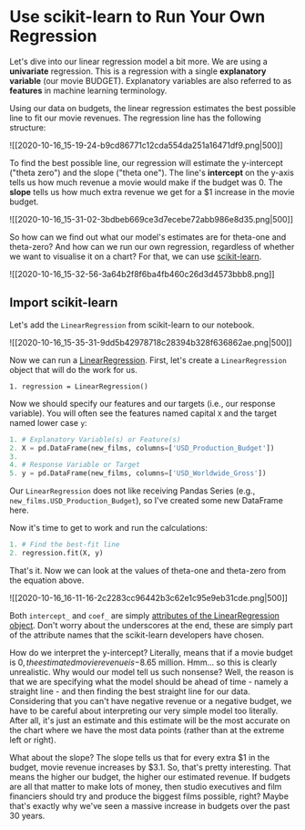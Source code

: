 # Use scikit-learn to Run Your Own Regression

Let's dive into our linear regression model a bit more. We are using a **univariate** regression. This is a regression with a single **explanatory variable** (our movie BUDGET). Explanatory variables are also referred to as **features** in machine learning terminology.

Using our data on budgets, the linear regression estimates the best possible line to fit our movie revenues. The regression line has the following structure:

![[2020-10-16_15-19-24-b9cd86771c12cda554da251a16471df9.png|500]]

To find the best possible line, our regression will estimate the y-intercept ("theta zero") and the slope ("theta one"). The line's **intercept** on the y-axis tells us how much revenue a movie would make if the budget was 0. The **slope** tells us how much extra revenue we get for a $1 increase in the movie budget.

![[2020-10-16_15-31-02-3bdbeb669ce3d7ecebe72abb986e8d35.png|500]]

So how can we find out what our model's estimates are for theta-one and theta-zero? And how can we run our own regression, regardless of whether we want to visualise it on a chart? For that, we can use [scikit-learn](https://scikit-learn.org/stable/).

![[2020-10-16_15-32-56-3a64b2f8f6ba4fb460c26d3d4573bbb8.png]]

## Import scikit-learn

Let's add the `LinearRegression` from scikit-learn to our notebook.

![[2020-10-16_15-35-31-9dd5b42978718c28394b328f636862ae.png|500]]

Now we can run a [LinearRegression](https://scikit-learn.org/stable/modules/generated/sklearn.linear_model.LinearRegression.html). First, let's create a `LinearRegression` object that will do the work for us.

`1. regression = LinearRegression()`

Now we should specify our features and our targets (i.e., our response variable). You will often see the features named capital `X` and the target named lower case `y`:

```python
1. # Explanatory Variable(s) or Feature(s)
2. X = pd.DataFrame(new_films, columns=['USD_Production_Budget'])
3.
4. # Response Variable or Target
5. y = pd.DataFrame(new_films, columns=['USD_Worldwide_Gross']) 
```

Our `LinearRegression` does not like receiving Pandas Series (e.g., `new_films.USD_Production_Budget`), so I've created some new DataFrame here.

Now it's time to get to work and run the calculations:

```python
1. # Find the best-fit line
2. regression.fit(X, y)
```

That's it. Now we can look at the values of theta-one and theta-zero from the equation above.

![[2020-10-16_16-11-16-2c2283cc96442b3c62e1c95e9eb31cde.png|500]]

Both `intercept_` and `coef_` are simply [attributes of the LinearRegression object](https://scikit-learn.org/stable/modules/generated/sklearn.linear_model.LinearRegression.html). Don't worry about the underscores at the end, these are simply part of the attribute names that the scikit-learn developers have chosen.

How do we interpret the y-intercept? Literally, means that if a movie budget is $0, the estimated movie revenue is -$8.65 million. Hmm... so this is clearly unrealistic. Why would our model tell us such nonsense? Well, the reason is that we are specifying what the model should be ahead of time - namely a straight line - and then finding the best straight line for our data. Considering that you can't have negative revenue or a negative budget, we have to be careful about interpreting our very simple model too literally. After all, it's just an estimate and this estimate will be the most accurate on the chart where we have the most data points (rather than at the extreme left or right).

What about the slope? The slope tells us that for every extra $1 in the budget, movie revenue increases by $3.1. So, that's pretty interesting. That means the higher our budget, the higher our estimated revenue. If budgets are all that matter to make lots of money, then studio executives and film financiers should try and produce the biggest films possible, right? Maybe that's exactly why we've seen a massive increase in budgets over the past 30 years.